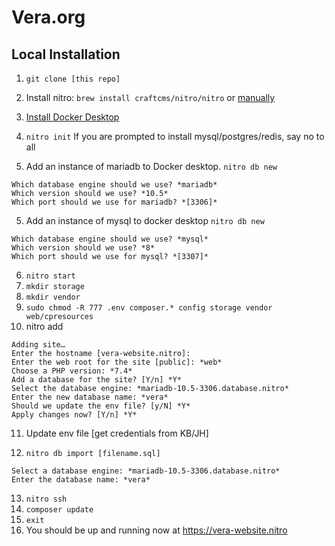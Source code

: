 # Vera.org

## Local Installation

1. `git clone [this repo]`
2. Install nitro:
`brew install craftcms/nitro/nitro` or [manually](https://craftcms.com/docs/nitro/2.x/installation.html)
3. [Install Docker Desktop](https://www.docker.com/products/docker-desktop/)

4. `nitro init`
If you are prompted to install mysql/postgres/redis, say no to all

5. Add an instance of mariadb to Docker desktop.
`nitro db new`
```
Which database engine should we use? *mariadb*
Which version should we use? *10.5*
Which port should we use for mariadb? *[3306]*
```
5. Add an instance of mysql to docker desktop
`nitro db new`
```
Which database engine should we use? *mysql*
Which version should we use? *8*
Which port should we use for mysql? *[3307]*
```
6. `nitro start`
7. `mkdir storage`
8. `mkdir vendor`
9. `sudo chmod -R 777 .env composer.* config storage vendor web/cpresources`
10. nitro add
```
Adding site…
Enter the hostname [vera-website.nitro]:
Enter the web root for the site [public]: *web*
Choose a PHP version: *7.4*
Add a database for the site? [Y/n] *Y*
Select the database engine: *mariadb-10.5-3306.database.nitro*
Enter the new database name: *vera*
Should we update the env file? [y/N] *Y*
Apply changes now? [Y/n] *Y*
```
11. Update env file [get credentials from KB/JH]

12. `nitro db import [filename.sql]`
```
Select a database engine: *mariadb-10.5-3306.database.nitro*
Enter the database name: *vera*
```
13. `nitro ssh`
14. `composer update`
15. `exit`
16. You should be up and running now at https://vera-website.nitro
